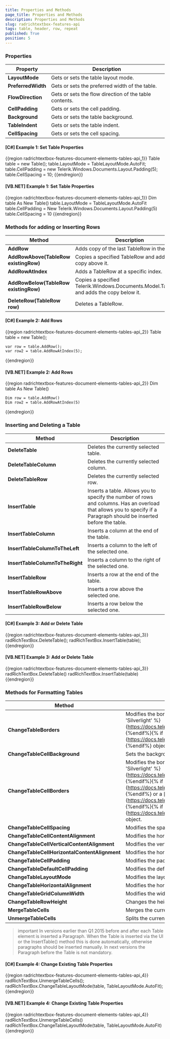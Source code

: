 ```yaml
--- 
title: Properties and Methods
page_title: Properties and Methods
description: Properties and Methods
slug: radrichtextbox-features-api
tags: table, header, row, repeat
published: True
position: 5
---
```


### Properties

|__Property__|__Description__|
|---|---|
|__LayoutMode__|Gets or sets the table layout mode.|
|__PreferredWidth__|Gets or sets the preferred width of the table.|
|__FlowDirection__|Gets or sets the flow direction of the table contents.|
|__CellPadding__| Gets or sets the cell padding.|
|__Background__|Gets or sets the table background.|
|__TableIndent__|Gets or sets the table indent.|
|__CellSpacing__|Gets or sets the cell spacing.|

#### __[C#] Example 1: Set Table Properties__

{{region radrichtextbox-features-document-elements-tables-api_1}}
    Table table = new Table();
    table.LayoutMode = TableLayoutMode.AutoFit;
    table.CellPadding = new Telerik.Windows.Documents.Layout.Padding(5);
    table.CellSpacing = 10;
{{endregion}}

#### __[VB.NET] Example 1: Set Table Properties__

{{region radrichtextbox-features-document-elements-tables-api_1}}
    Dim table As New Table()
	table.LayoutMode = TableLayoutMode.AutoFit
	table.CellPadding = New Telerik.Windows.Documents.Layout.Padding(5)
	table.CellSpacing = 10
{{endregion}}

### Methods for adding or Inserting Rows

|__Method__|__Description__|
|---|---|
|__AddRow__|Adds copy of the last TableRow in the table.|
|__AddRowAbove(TableRow existingRow)__|Copies a specified TableRow and adds the copy above it.|
|__AddRowAtIndex__| Adds a TableRow at a specific index.|
|__AddRowBelow(TableRow existingRow)__|Copies a specified Telerik.Windows.Documents.Model.TableRow and adds the copy below it.|
|__DeleteRow(TableRow row)__| Deletes a TableRow.|
 
#### __[C#] Example 2: Add Rows__

{{region radrichtextbox-features-document-elements-tables-api_2}}
    Table table = new Table();

    var row = table.AddRow();
    var row2 = table.AddRowAtIndex(5);
{{endregion}}

#### __[VB.NET] Example 2: Add Rows__

{{region radrichtextbox-features-document-elements-tables-api_2}}
    Dim table As New Table()

	Dim row = table.AddRow()
	Dim row2 = table.AddRowAtIndex(5)
{{endregion}}

### Inserting and Deleting a Table

|__Method__|__Description__|
|---|---|
|__DeleteTable__|Deletes the currently selected table.|
|__DeleteTableColumn__|Deletes the currently selected column.|
|__DeleteTableRow__|Deletes the currently selected row.|
|__InsertTable__|Inserts a table. Allows you to specify the number of rows and columns. Has an overload that allows you to specify if a Paragraph should be inserted before the table.|
|__InsertTableColumn__|Inserts a column at the end of the table.|
|__InsertTableColumnToTheLeft__|Inserts a column to the left of the selected one.|
|__InsertTableColumnToTheRight__|Inserts a column to the right of the selected one.|
|__InsertTableRow__|Inserts a row at the end of the table.|
|__InsertTableRowAbove__|Inserts a row above the selected one.|
|__InsertTableRowBelow__|Inserts a row below the selected one.|
 
#### __[C#] Example 3: Add or Delete Table__

{{region radrichtextbox-features-document-elements-tables-api_3}}
    radRichTextBox.DeleteTable();
    radRichTextBox.InsertTable(table);
{{endregion}}

#### __[VB.NET] Example 3: Add or Delete Table__

{{region radrichtextbox-features-document-elements-tables-api_3}}
    radRichTextBox.DeleteTable()
    radRichTextBox.InsertTable(table)
{{endregion}}

### Methods for Formatting Tables

|__Method__|__Description__|
|---|---|
|__ChangeTableBorders__|Modifies the borders of the currently selected table via a [__TableBorders__]{% if site.site_name == 'Silverlight' %}(https://docs.telerik.com/devtools/silverlight/api/telerik.windows.documents.model.tableborders){%endif%}{% if site.site_name == 'WPF' %}(https://docs.telerik.com/devtools/wpf/api/telerik.windows.documents.model.tableborders){%endif%} object.|
|__ChangeTableCellBackground__|Sets the background color of the currently selected cell.|
|__ChangeTableCellBorders__|Modifies the borders of the currently selected table via a [__TableCellBorders__ ]{% if site.site_name == 'Silverlight' %}(https://docs.telerik.com/devtools/silverlight/api/telerik.windows.documents.model.tablecellborders){%endif%}{% if site.site_name == 'WPF' %}(https://docs.telerik.com/devtools/wpf/api/telerik.windows.documents.model.tablecellborders){%endif%} or a [__Border__]{% if site.site_name == 'Silverlight' %}(https://docs.telerik.com/devtools/silverlight/api/telerik.windows.documents.model.border){%endif%}{% if site.site_name == 'WPF' %}(https://docs.telerik.com/devtools/wpf/api/telerik.windows.documents.model.border){%endif%} object.|
|__ChangeTableCellSpacing__| Modifies the spacing between the cells.|
|__ChangeTableCellContentAlignment__|Modifies the horizontal and vertical content alignment of the currently selected cell.|
|__ChangeTableCellVerticalContentAlignment__|Modifies the vertical alignment of the currently selected cell.|
|__ChangeTableCellHorizontalContentAlignment__|Modifies the horizontal alignment of the currently selected cell.|
|__ChangeTableCellPadding__|Modifies the padding of the currently selected cell.|
|__ChangeTableDefaultCellPadding__|Modifies the default cell padding of the currently selected table.|
|__ChangeTableLayoutMode__|Modifies the layout mode of a table.|
|__ChangeTableHorizontalAlignment__|Modifies the horizontal alignment of the currently selected table.|
|__ChangeTableGridColumnWidth__|Modifies the width of the column with the specified zero-based index.|
|__ChangeTableRowHeight__|Changes the height of a table row.|
|__MergeTableCells__|Merges the currently selected cells.|
|__UnmergeTableCells__|Splits the currently selected table cell if it has been merged.|

>important In versions earlier than Q1 2015 before and after each Table element is inserted a Paragraph. When the Table is inserted via the UI or the InsertTable() method this is done automatically, otherwise paragraphs should be inserted manually. In next versions the Paragraph before the Table is not mandatory.

#### __[C#] Example 4: Change Existing Table Properties__
{{region radrichtextbox-features-document-elements-tables-api_4}}
    radRichTextBox.UnmergeTableCells();
    radRichTextBox.ChangeTableLayoutMode(table, TableLayoutMode.AutoFit);
{{endregion}}

#### __[VB.NET] Example 4: Change Existing Table Properties__
{{region radrichtextbox-features-document-elements-tables-api_4}}
    radRichTextBox.UnmergeTableCells()
    radRichTextBox.ChangeTableLayoutMode(table, TableLayoutMode.AutoFit)
{{endregion}}
